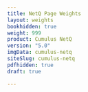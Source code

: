 ```yaml
---
title: NetQ Page Weights
layout: weights
bookhidden: true
weight: 999
product: Cumulus NetQ
version: "5.0"
imgData: cumulus-netq
siteSlug: cumulus-netq
pdfhidden: true
draft: true

---
```


